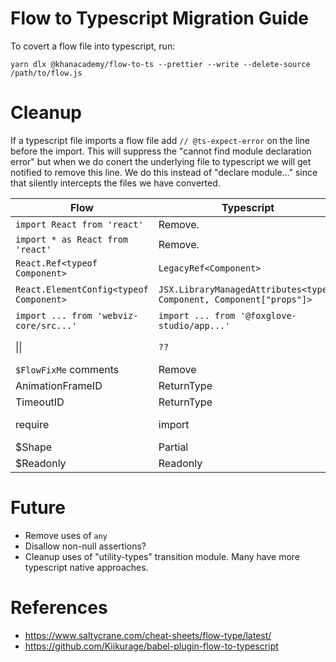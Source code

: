 # Flow to Typescript Migration Guide

To covert a flow file into typescript, run:

```
yarn dlx @khanacademy/flow-to-ts --prettier --write --delete-source /path/to/flow.js
```

# Cleanup

If a typescript file imports a flow file add `// @ts-expect-error` on the line before the import.
This will suppress the "cannot find module declaration error" but when we do conert the underlying file
to typescript we will get notified to remove this line. We do this instead of "declare module..." since
that silently intercepts the files we have converted.

| Flow                                    | Typescript                                                           | Notes                                           |
| --------------------------------------- | -------------------------------------------------------------------- | ----------------------------------------------- |
| `import React from 'react'`             | Remove.                                                              | We provide React globally                       |
| `import * as React from 'react'`        | Remove.                                                              | We provide React globally                       |
| `React.Ref<typeof Component>`           | `LegacyRef<Component>`                                               |                                                 |
| `React.ElementConfig<typeof Component>` | `JSX.LibraryManagedAttributes<typeof Component, Component["props"]>` | https://github.com/Khan/flow-to-ts/issues/155   |
| `import ... from 'webviz-core/src...'`  | `import ... from '@foxglove-studio/app...'`                          |                                                 |
| &#124;&#124;                            | `??`                                                                 | Most uses of &#124;&#124; should change to `??` |
| `$FlowFixMe` comments                   | Remove                                                               |                                                 |
| AnimationFrameID                        | ReturnType<typeof requestAnimationFrame>                             |                                                 |
| TimeoutID                               | ReturnType<typeof setTimeout>                                        |                                                 |
| require                                 | import                                                               | Change uses of `require` to import              |
| $Shape                                  | Partial<T>                                                           |                                                 |
| $Readonly                               | Readonly<T>                                                          |                                                 |

# Future

- Remove uses of `any`
- Disallow non-null assertions?
- Cleanup uses of "utility-types" transition module. Many have more typescript native approaches.

# References

- https://www.saltycrane.com/cheat-sheets/flow-type/latest/
- https://github.com/Kiikurage/babel-plugin-flow-to-typescript
